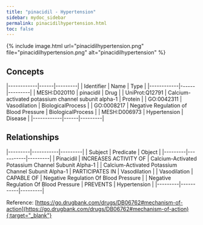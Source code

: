 ```yaml
---
title: "pinacidil - Hypertension"
sidebar: mydoc_sidebar
permalink: pinacidilhypertension.html
toc: false 
---
```


{% include image.html url="pinacidilhypertension.png" file="pinacidilhypertension.png" alt="pinacidilhypertension" %}

## Concepts

|------------|------|---------|
| Identifier | Name | Type    |
|------------|------|---------|
| MESH:D020110 | pinacidil | Drug |
| UniProt:Q12791 | Calcium-activated potassium channel subunit alpha-1 | Protein |
| GO:0042311 | Vasodilation | BiologicalProcess |
| GO:0008217 | Negative Regulation of Blood Pressure | BiologicalProcess |
| MESH:D006973 | Hypertension | Disease |
|------------|------|---------|

## Relationships

|---------|-----------|---------|
| Subject | Predicate | Object  |
|---------|-----------|---------|
| Pinacidil | INCREASES ACTIVITY OF | Calcium-Activated Potassium Channel Subunit Alpha-1 |
| Calcium-Activated Potassium Channel Subunit Alpha-1 | PARTICIPATES IN | Vasodilation |
| Vasodilation | CAPABLE OF | Negative Regulation Of Blood Pressure |
| Negative Regulation Of Blood Pressure | PREVENTS | Hypertension |
|---------|-----------|---------|

Reference: [https://go.drugbank.com/drugs/DB06762#mechanism-of-action](https://go.drugbank.com/drugs/DB06762#mechanism-of-action){:target="_blank"}